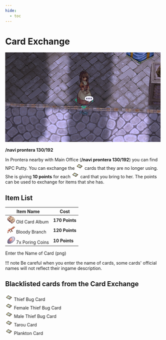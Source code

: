 ```yaml
---
hide:
  - toc
---
```

# Card Exchange

![Putty](img/Putty.png)

**/navi prontera 130/192** 

In Prontera nearby with Main Office (**/navi prontera 130/192**) you can find NPC Putty. You can exchange the ![Card](img/Card.gif) cards that they are no longer using. She is giving **10 points** for each ![Card](img/Card.gif) card that you bring to her. The points can be used to exchange for items that she has.

## Item List

| Item Name                 | Cost       |
|---------------------------|------------|
| ![Old Card Album](img/616.gif) Old Card Album | **170 Points** |
| ![Bloody Branch](img/12103_1.png) Bloody Branch| **120 Points** |
| ![7x Poring Coins](img/7539.gif) 7x Poring Coins| **10 Points**  |

Enter the Name of Card (png)

!!! note
      Be careful when you enter the name of cards, some cards' official names will not reflect their ingame description.  


## Blacklisted cards from the Card Exchange  
![Card](img/Card.gif) Thief Bug Card  
![Card](img/Card.gif) Female Thief Bug Card  
![Card](img/Card.gif) Male Thief Bug Card  
![Card](img/Card.gif) Tarou Card  
![Card](img/Card.gif) Plankton Card  